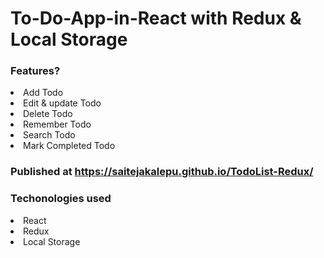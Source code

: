# To-Do-App-in-React with Redux & Local Storage

### Features?

<li>Add Todo</li>
<li>Edit & update Todo</li>
<li> Delete Todo</li>
<li>Remember Todo</li>
<li>Search Todo</li>
<li>Mark Completed Todo</li>

### Published at https://saitejakalepu.github.io/TodoList-Redux/


### Techonologies used

<li>React</li>
<li>Redux</li>
<li>Local Storage</li>

